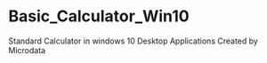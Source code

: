 # Basic_Calculator_Win10
Standard Calculator in windows 10
Desktop Applications
Created by Microdata
